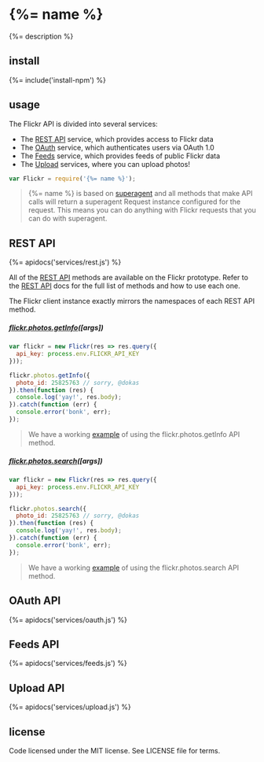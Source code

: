 # {%= name %}

{%= description %}

## install

{%= include('install-npm') %}

## usage

The Flickr API is divided into several services:

- The [REST API][services/api] service, which provides access to Flickr data
- The [OAuth][services/oauth] service, which authenticates users via OAuth 1.0
- The [Feeds][services/feeds] service, which provides feeds of public Flickr data
- The [Upload][services/upload] services, where you can upload photos!

``` js
var Flickr = require('{%= name %}');
```

> {%= name %} is based on [superagent][] and all methods that make API calls will return a superagent Request instance configured for the request. This means you can do anything with Flickr requests that you can do with superagent.

## REST API

{%= apidocs('services/rest.js') %}

All of the [REST API][services/api] methods are available on the Flickr prototype. Refer to the [REST API][services/api] docs for the full list of methods and how to use each one.

The Flickr client instance exactly mirrors the namespaces of each REST API method.

##### [flickr.photos.getInfo][]([args])

``` js
var flickr = new Flickr(res => res.query({
  api_key: process.env.FLICKR_API_KEY
}));

flickr.photos.getInfo({
  photo_id: 25825763 // sorry, @dokas
}).then(function (res) {
  console.log('yay!', res.body);
}).catch(function (err) {
  console.error('bonk', err);
});
```

> We have a working [example][flickr.photos.getInfo] of using the flickr.photos.getInfo API method.

##### [flickr.photos.search][]([args])

``` js
var flickr = new Flickr(res => res.query({
  api_key: process.env.FLICKR_API_KEY
}));

flickr.photos.search({
  photo_id: 25825763 // sorry, @dokas
}).then(function (res) {
  console.log('yay!', res.body);
}).catch(function (err) {
  console.error('bonk', err);
});
```

> We have a working [example][flickr.photos.search] of using the flickr.photos.search API method.

## OAuth API

{%= apidocs('services/oauth.js') %}

## Feeds API

{%= apidocs('services/feeds.js') %}

## Upload API

{%= apidocs('services/upload.js') %}

## license

Code licensed under the MIT license. See LICENSE file for terms.

[api keys]: https://www.flickr.com/services/api/misc.api_keys.html
[services/api]: https://www.flickr.com/services/api/
[services/oauth]: https://www.flickr.com/services/api/auth.oauth.html
[services/feeds]: https://www.flickr.com/services/feeds/
[services/upload]: https://www.flickr.com/services/api/upload.api.html
[flickr.photos.getInfo]: https://www.flickr.com/services/api/flickr.photos.getInfo.html
[flickr.photos.search]: https://www.flickr.com/services/api/flickr.photos.search.html
[superagent]: https://github.com/visionmedia/superagent/
